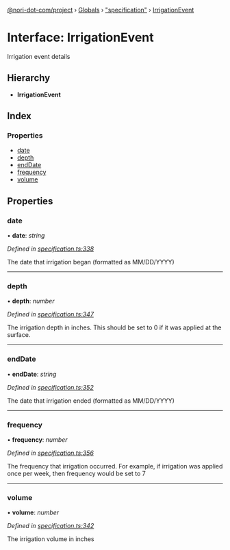 [@nori-dot-com/project](../README.md) › [Globals](../globals.md) › ["specification"](../modules/_specification_.md) › [IrrigationEvent](_specification_.irrigationevent.md)

# Interface: IrrigationEvent

Irrigation event details

## Hierarchy

* **IrrigationEvent**

## Index

### Properties

* [date](_specification_.irrigationevent.md#date)
* [depth](_specification_.irrigationevent.md#depth)
* [endDate](_specification_.irrigationevent.md#enddate)
* [frequency](_specification_.irrigationevent.md#frequency)
* [volume](_specification_.irrigationevent.md#volume)

## Properties

###  date

• **date**: *string*

*Defined in [specification.ts:338](https://github.com/nori-dot-eco/nori-dot-com/blob/376c30c/packages/project/src/specification.ts#L338)*

The date that irrigation began (formatted as MM/DD/YYYY)

___

###  depth

• **depth**: *number*

*Defined in [specification.ts:347](https://github.com/nori-dot-eco/nori-dot-com/blob/376c30c/packages/project/src/specification.ts#L347)*

The irrigation depth in inches. This should be set to 0 if it was applied at the surface.

___

###  endDate

• **endDate**: *string*

*Defined in [specification.ts:352](https://github.com/nori-dot-eco/nori-dot-com/blob/376c30c/packages/project/src/specification.ts#L352)*

The date that irrigation ended (formatted as MM/DD/YYYY)

___

###  frequency

• **frequency**: *number*

*Defined in [specification.ts:356](https://github.com/nori-dot-eco/nori-dot-com/blob/376c30c/packages/project/src/specification.ts#L356)*

The frequency that irrigation occurred. For example, if irrigation was applied once per week, then frequency would be set to 7

___

###  volume

• **volume**: *number*

*Defined in [specification.ts:342](https://github.com/nori-dot-eco/nori-dot-com/blob/376c30c/packages/project/src/specification.ts#L342)*

The irrigation volume in inches
